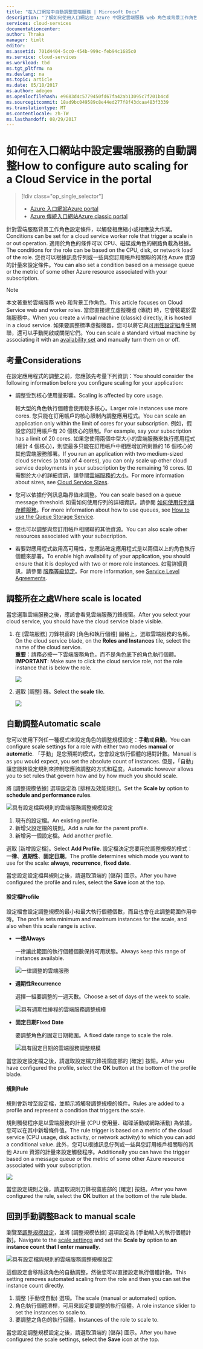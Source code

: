 ```yaml
---
title: "在入口網站中自動調整雲端服務 | Microsoft Docs"
description: "了解如何使用入口網站在 Azure 中設定雲端服務 web 角色或背景工作角色的自動調整規則。"
services: cloud-services
documentationcenter: 
author: Thraka
manager: timlt
editor: 
ms.assetid: 701d4404-5cc0-454b-999c-feb94c1685c0
ms.service: cloud-services
ms.workload: tbd
ms.tgt_pltfrm: na
ms.devlang: na
ms.topic: article
ms.date: 05/18/2017
ms.author: adegeo
ms.openlocfilehash: e9683d4c5779450fd67fa42ab13095c7f201b4cd
ms.sourcegitcommit: 18ad9bc049589c8e44ed277f8f43dcaa483f3339
ms.translationtype: MT
ms.contentlocale: zh-TW
ms.lasthandoff: 08/29/2017
---
```

# <a name="how-to-configure-auto-scaling-for-a-cloud-service-in-the-portal"></a><span data-ttu-id="22b36-103">如何在入口網站中設定雲端服務的自動調整</span><span class="sxs-lookup"><span data-stu-id="22b36-103">How to configure auto scaling for a Cloud Service in the portal</span></span>
> [!div class="op_single_selector"]
> * [<span data-ttu-id="22b36-104">Azure 入口網站</span><span class="sxs-lookup"><span data-stu-id="22b36-104">Azure portal</span></span>](cloud-services-how-to-scale-portal.md)
> * [<span data-ttu-id="22b36-105">Azure 傳統入口網站</span><span class="sxs-lookup"><span data-stu-id="22b36-105">Azure classic portal</span></span>](cloud-services-how-to-scale.md)

<span data-ttu-id="22b36-106">針對雲端服務背景工作角色設定條件，以觸發相應縮小或相應放大作業。</span><span class="sxs-lookup"><span data-stu-id="22b36-106">Conditions can be set for a cloud service worker role that trigger a scale in or out operation.</span></span> <span data-ttu-id="22b36-107">適用於角色的條件可以 CPU、磁碟或角色的網路負載為根據。</span><span class="sxs-lookup"><span data-stu-id="22b36-107">The conditions for the role can be based on the CPU, disk, or network load of the role.</span></span> <span data-ttu-id="22b36-108">您也可以根據訊息佇列或一些與您訂用帳戶相關聯的其他 Azure 資源的計量來設定條件。</span><span class="sxs-lookup"><span data-stu-id="22b36-108">You can also set a condition based on a message queue or the metric of some other Azure resource associated with your subscription.</span></span>

> [!NOTE]
> <span data-ttu-id="22b36-109">本文著重於雲端服務 web 和背景工作角色。</span><span class="sxs-lookup"><span data-stu-id="22b36-109">This article focuses on Cloud Service web and worker roles.</span></span> <span data-ttu-id="22b36-110">當您直接建立虛擬機器 (傳統) 時，它會裝載於雲端服務中。</span><span class="sxs-lookup"><span data-stu-id="22b36-110">When you create a virtual machine (classic) directly, it is hosted in a cloud service.</span></span> <span data-ttu-id="22b36-111">如果要調整標準虛擬機器，您可以將它與[可用性設定組](../virtual-machines/windows/classic/configure-availability.md?toc=%2fazure%2fvirtual-machines%2fwindows%2fclassic%2ftoc.json)產生關聯，還可以手動開啟或關閉它們。</span><span class="sxs-lookup"><span data-stu-id="22b36-111">You can scale a standard virtual machine by associating it with an [availability set](../virtual-machines/windows/classic/configure-availability.md?toc=%2fazure%2fvirtual-machines%2fwindows%2fclassic%2ftoc.json) and manually turn them on or off.</span></span>

## <a name="considerations"></a><span data-ttu-id="22b36-112">考量</span><span class="sxs-lookup"><span data-stu-id="22b36-112">Considerations</span></span>
<span data-ttu-id="22b36-113">在設定應用程式的調整之前，您應該先考量下列資訊：</span><span class="sxs-lookup"><span data-stu-id="22b36-113">You should consider the following information before you configure scaling for your application:</span></span>

* <span data-ttu-id="22b36-114">調整受到核心使用量影響。</span><span class="sxs-lookup"><span data-stu-id="22b36-114">Scaling is affected by core usage.</span></span>

    <span data-ttu-id="22b36-115">較大型的角色執行個體會使用較多核心。</span><span class="sxs-lookup"><span data-stu-id="22b36-115">Larger role instances use more cores.</span></span> <span data-ttu-id="22b36-116">您只能在訂用帳戶的核心限制內調整應用程式。</span><span class="sxs-lookup"><span data-stu-id="22b36-116">You can scale an application only within the limit of cores for your subscription.</span></span> <span data-ttu-id="22b36-117">例如，假設您的訂用帳戶有 20 個核心的限制。</span><span class="sxs-lookup"><span data-stu-id="22b36-117">For example, say your subscription has a limit of 20 cores.</span></span> <span data-ttu-id="22b36-118">如果您使用兩個中型大小的雲端服務來執行應用程式 (總計 4 個核心)，則您最多只能在訂用帳戶中相應增加所剩餘的 16 個核心的其他雲端服務部署。</span><span class="sxs-lookup"><span data-stu-id="22b36-118">If you run an application with two medium-sized cloud services (a total of 4 cores), you can only scale up other cloud service deployments in your subscription by the remaining 16 cores.</span></span> <span data-ttu-id="22b36-119">如需關於大小的詳細資訊，請參閱[雲端服務的大小](cloud-services-sizes-specs.md)。</span><span class="sxs-lookup"><span data-stu-id="22b36-119">For more information about sizes, see [Cloud Service Sizes](cloud-services-sizes-specs.md).</span></span>

* <span data-ttu-id="22b36-120">您可以依據佇列訊息臨界值來調整。</span><span class="sxs-lookup"><span data-stu-id="22b36-120">You can scale based on a queue message threshold.</span></span> <span data-ttu-id="22b36-121">如需如何使用佇列的詳細資訊，請參閱 [如何使用佇列儲存體服務](../storage/queues/storage-dotnet-how-to-use-queues.md)。</span><span class="sxs-lookup"><span data-stu-id="22b36-121">For more information about how to use queues, see [How to use the Queue Storage Service](../storage/queues/storage-dotnet-how-to-use-queues.md).</span></span>

* <span data-ttu-id="22b36-122">您也可以調整與您訂用帳戶相關聯的其他資源。</span><span class="sxs-lookup"><span data-stu-id="22b36-122">You can also scale other resources associated with your subscription.</span></span>

* <span data-ttu-id="22b36-123">若要對應用程式啟用高可用性，您應該確定應用程式是以兩個以上的角色執行個體來部署。</span><span class="sxs-lookup"><span data-stu-id="22b36-123">To enable high availability of your application, you should ensure that it is deployed with two or more role instances.</span></span> <span data-ttu-id="22b36-124">如需詳細資訊，請參閱 [服務等級協定](https://azure.microsoft.com/support/legal/sla/)。</span><span class="sxs-lookup"><span data-stu-id="22b36-124">For more information, see [Service Level Agreements](https://azure.microsoft.com/support/legal/sla/).</span></span>


## <a name="where-scale-is-located"></a><span data-ttu-id="22b36-125">調整所在之處</span><span class="sxs-lookup"><span data-stu-id="22b36-125">Where scale is located</span></span>
<span data-ttu-id="22b36-126">當您選取雲端服務之後，應該會看見雲端服務刀鋒視窗。</span><span class="sxs-lookup"><span data-stu-id="22b36-126">After you select your cloud service, you should have the cloud service blade visible.</span></span>

1. <span data-ttu-id="22b36-127">在 [雲端服務] 刀鋒視窗的 [角色和執行個體] 圖格上，選取雲端服務的名稱。</span><span class="sxs-lookup"><span data-stu-id="22b36-127">On the cloud service blade, on the **Roles and Instances** tile, select the name of the cloud service.</span></span>   
   <span data-ttu-id="22b36-128">**重要**︰請務必按一下雲端服務角色，而不是角色底下的角色執行個體。</span><span class="sxs-lookup"><span data-stu-id="22b36-128">**IMPORTANT**: Make sure to click the cloud service role, not the role instance that is below the role.</span></span>

    ![](./media/cloud-services-how-to-scale-portal/roles-instances.png)
2. <span data-ttu-id="22b36-129">選取 [調整]  磚。</span><span class="sxs-lookup"><span data-stu-id="22b36-129">Select the **scale** tile.</span></span>

    ![](./media/cloud-services-how-to-scale-portal/scale-tile.png)

## <a name="automatic-scale"></a><span data-ttu-id="22b36-130">自動調整</span><span class="sxs-lookup"><span data-stu-id="22b36-130">Automatic scale</span></span>
<span data-ttu-id="22b36-131">您可以使用下列任一種模式來設定角色的調整規模設定：**手動**或**自動**。</span><span class="sxs-lookup"><span data-stu-id="22b36-131">You can configure scale settings for a role with either two modes **manual** or **automatic**.</span></span> <span data-ttu-id="22b36-132">「手動」是您預期的模式，您會設定執行個體的絕對計數。</span><span class="sxs-lookup"><span data-stu-id="22b36-132">Manual is as you would expect, you set the absolute count of instances.</span></span> <span data-ttu-id="22b36-133">但是，「自動」讓您能夠設定規則來控制您應該調整的方式和程度。</span><span class="sxs-lookup"><span data-stu-id="22b36-133">Automatic however allows you to set rules that govern how and by how much you should scale.</span></span>

<span data-ttu-id="22b36-134">將 [調整規模依據] 選項設定為 [排程及效能規則]。</span><span class="sxs-lookup"><span data-stu-id="22b36-134">Set the **Scale by** option to **schedule and performance rules**.</span></span>

![具有設定檔與規則的雲端服務調整規模設定](./media/cloud-services-how-to-scale-portal/schedule-basics.png)

1. <span data-ttu-id="22b36-136">現有的設定檔。</span><span class="sxs-lookup"><span data-stu-id="22b36-136">An existing profile.</span></span>
2. <span data-ttu-id="22b36-137">新增父設定檔的規則。</span><span class="sxs-lookup"><span data-stu-id="22b36-137">Add a rule for the parent profile.</span></span>
3. <span data-ttu-id="22b36-138">新增另一個設定檔。</span><span class="sxs-lookup"><span data-stu-id="22b36-138">Add another profile.</span></span>

<span data-ttu-id="22b36-139">選取 [新增設定檔]。</span><span class="sxs-lookup"><span data-stu-id="22b36-139">Select **Add Profile**.</span></span> <span data-ttu-id="22b36-140">設定檔決定您要用於調整規模的模式︰**一律**、**週期性**、**固定日期**。</span><span class="sxs-lookup"><span data-stu-id="22b36-140">The profile determines which mode you want to use for the scale: **always**, **recurrence**, **fixed date**.</span></span>

<span data-ttu-id="22b36-141">當您設定設定檔與規則之後，請選取頂端的 [儲存]  圖示。</span><span class="sxs-lookup"><span data-stu-id="22b36-141">After you have configured the profile and rules, select the **Save** icon at the top.</span></span>

#### <a name="profile"></a><span data-ttu-id="22b36-142">設定檔</span><span class="sxs-lookup"><span data-stu-id="22b36-142">Profile</span></span>
<span data-ttu-id="22b36-143">設定檔會設定調整規模的最小和最大執行個體個數，而且也會在此調整範圍作用中時。</span><span class="sxs-lookup"><span data-stu-id="22b36-143">The profile sets minimum and maximum instances for the scale, and also when this scale range is active.</span></span>

* <span data-ttu-id="22b36-144">**一律**</span><span class="sxs-lookup"><span data-stu-id="22b36-144">**Always**</span></span>

    <span data-ttu-id="22b36-145">一律讓此範圍的執行個體個數保持可用狀態。</span><span class="sxs-lookup"><span data-stu-id="22b36-145">Always keep this range of instances available.</span></span>  

    ![一律調整的雲端服務](./media/cloud-services-how-to-scale-portal/select-always.png)
* <span data-ttu-id="22b36-147">**週期性**</span><span class="sxs-lookup"><span data-stu-id="22b36-147">**Recurrence**</span></span>

    <span data-ttu-id="22b36-148">選擇一組要調整的一週天數。</span><span class="sxs-lookup"><span data-stu-id="22b36-148">Choose a set of days of the week to scale.</span></span>

    ![具有週期性排程的雲端服務調整規模](./media/cloud-services-how-to-scale-portal/select-recurrence.png)
* <span data-ttu-id="22b36-150">**固定日期**</span><span class="sxs-lookup"><span data-stu-id="22b36-150">**Fixed Date**</span></span>

    <span data-ttu-id="22b36-151">要調整角色的固定日期範圍。</span><span class="sxs-lookup"><span data-stu-id="22b36-151">A fixed date range to scale the role.</span></span>

    ![具有固定日期的雲端服務調整規模](./media/cloud-services-how-to-scale-portal/select-fixed.png)

<span data-ttu-id="22b36-153">當您設定設定檔之後，請選取設定檔刀鋒視窗底部的 [確定]  按鈕。</span><span class="sxs-lookup"><span data-stu-id="22b36-153">After you have configured the profile, select the **OK** button at the bottom of the profile blade.</span></span>

#### <a name="rule"></a><span data-ttu-id="22b36-154">規則</span><span class="sxs-lookup"><span data-stu-id="22b36-154">Rule</span></span>
<span data-ttu-id="22b36-155">規則會新增至設定檔，並顯示將觸發調整規模的條件。</span><span class="sxs-lookup"><span data-stu-id="22b36-155">Rules are added to a profile and represent a condition that triggers the scale.</span></span>

<span data-ttu-id="22b36-156">規則觸發程序是以雲端服務的計量 (CPU 使用量、磁碟活動或網路活動) 為依據，您可以在其中新增條件值。</span><span class="sxs-lookup"><span data-stu-id="22b36-156">The rule trigger is based on a metric of the cloud service (CPU usage, disk activity, or network activity) to which you can add a conditional value.</span></span> <span data-ttu-id="22b36-157">此外，您可以根據訊息佇列或一些與您訂用帳戶相關聯的其他 Azure 資源的計量來設定觸發程序。</span><span class="sxs-lookup"><span data-stu-id="22b36-157">Additionally you can have the trigger based on a message queue or the metric of some other Azure resource associated with your subscription.</span></span>

![](./media/cloud-services-how-to-scale-portal/rule-settings.png)

<span data-ttu-id="22b36-158">當您設定規則之後，請選取規則刀鋒視窗底部的 [確定]  按鈕。</span><span class="sxs-lookup"><span data-stu-id="22b36-158">After you have configured the rule, select the **OK** button at the bottom of the rule blade.</span></span>

## <a name="back-to-manual-scale"></a><span data-ttu-id="22b36-159">回到手動調整</span><span class="sxs-lookup"><span data-stu-id="22b36-159">Back to manual scale</span></span>
<span data-ttu-id="22b36-160">瀏覽至[調整規模設定](#where-scale-is-located)，並將 [調整規模依據] 選項設定為 [手動輸入的執行個體計數]。</span><span class="sxs-lookup"><span data-stu-id="22b36-160">Navigate to the [scale settings](#where-scale-is-located) and set the **Scale by** option to **an instance count that I enter manually**.</span></span>

![具有設定檔與規則的雲端服務調整規模設定](./media/cloud-services-how-to-scale-portal/manual-basics.png)

<span data-ttu-id="22b36-162">這個設定會移除該角色的自動調整，然後您可以直接設定執行個體計數。</span><span class="sxs-lookup"><span data-stu-id="22b36-162">This setting removes automated scaling from the role and then you can set the instance count directly.</span></span>

1. <span data-ttu-id="22b36-163">調整 (手動或自動) 選項。</span><span class="sxs-lookup"><span data-stu-id="22b36-163">The scale (manual or automated) option.</span></span>
2. <span data-ttu-id="22b36-164">角色執行個體滑桿，可用來設定要調整的執行個體。</span><span class="sxs-lookup"><span data-stu-id="22b36-164">A role instance slider to set the instances to scale to.</span></span>
3. <span data-ttu-id="22b36-165">要調整之角色的執行個體。</span><span class="sxs-lookup"><span data-stu-id="22b36-165">Instances of the role to scale to.</span></span>

<span data-ttu-id="22b36-166">當您設定調整規模設定之後，請選取頂端的 [儲存]  圖示。</span><span class="sxs-lookup"><span data-stu-id="22b36-166">After you have configured the scale settings, select the **Save** icon at the top.</span></span>
